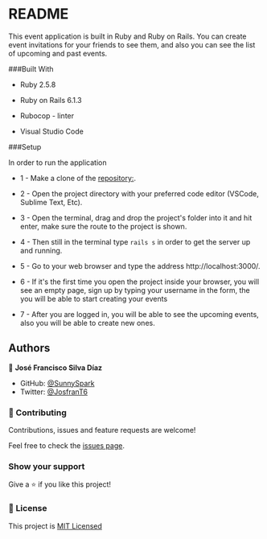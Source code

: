 # README

This event application is built in Ruby and Ruby on Rails. You can create event invitations for your friends to see them, and also you can see the list of upcoming and past events.

###Built With

* Ruby 2.5.8

* Ruby on Rails 6.1.3

* Rubocop - linter

* Visual Studio Code

  
###Setup

In order to run the application 

* 1 - Make a clone of the [repository:](https://github.com/SunnySparks/private-events).




* 2 - Open the project directory with your preferred code editor (VSCode, Sublime Text, Etc).


* 3 - Open the terminal, drag and drop the project's folder into it and hit enter, make sure the route to the project is shown.


* 4 - Then still in the terminal type `rails s` in order to get the server up and running.


* 5 - Go to your web browser and type the address http://localhost:3000/.


* 6 - If it's the first time you open the project inside your browser, you will see an empty page, sign up by typing your username in the form, the you will be able to start creating your events


* 7 - After you are logged in, you will be able to see the upcoming events, also you will be able to create new ones.


## Authors

👤 **José Francisco Silva Díaz**

- GitHub: [@SunnySpark](https://github.com/SunnySparks)
- Twitter: [@JosfranT6](https://twitter.com/JosFranT6)



### 🤝 Contributing

Contributions, issues and feature requests are welcome!

Feel free to check the [issues page](https://github.com/SunnySparks/private-events/issues).

### Show your support

Give a ⭐️ if you like this project!


### 📝 License


This project is [MIT Licensed](https://github.com/SunnySparks/private-events/blob/feature/LICENSE)

